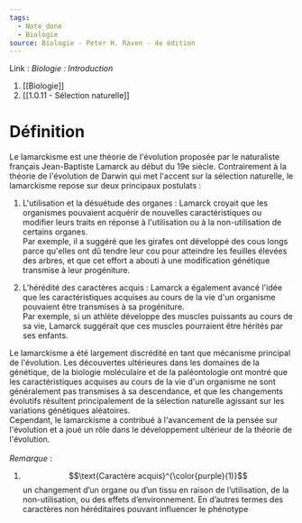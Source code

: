 ```yaml
---
tags:
  - Note_done
  - Biologie
source: Biologie - Peter H. Raven - 4e édition
---
```


Link :
_Biologie : Introduction_
1. [[Biologie]]
2. [[1.0.11 - Sélection naturelle]]

# Définition
Le lamarckisme est une théorie de l'évolution proposée par le naturaliste français Jean-Baptiste Lamarck au début du 19e siècle. Contrairement à la théorie de l'évolution de Darwin qui met l'accent sur la sélection naturelle, le lamarckisme repose sur deux principaux postulats :

1. L'utilisation et la désuétude des organes : Lamarck croyait que les organismes pouvaient acquérir de nouvelles caractéristiques ou modifier leurs traits en réponse à l'utilisation ou à la non-utilisation de certains organes. 
\
Par exemple, il a suggéré que les girafes ont développé des cous longs parce qu'elles ont dû tendre leur cou pour atteindre les feuilles élevées des arbres, et que cet effort a abouti à une modification génétique transmise à leur progéniture.
    
2. L'hérédité des caractères acquis : Lamarck a également avancé l'idée que les caractéristiques acquises au cours de la vie d'un organisme pouvaient être transmises à sa progéniture. 
\
Par exemple, si un athlète développe des muscles puissants au cours de sa vie, Lamarck suggérait que ces muscles pourraient être hérités par ses enfants.
    

Le lamarckisme a été largement discrédité en tant que mécanisme principal de l'évolution. Les découvertes ultérieures dans les domaines de la génétique, de la biologie moléculaire et de la paléontologie ont montré que les caractéristiques acquises au cours de la vie d'un organisme ne sont généralement pas transmises à sa descendance, et que les changements évolutifs résultent principalement de la sélection naturelle agissant sur les variations génétiques aléatoires. 
\
Cependant, le lamarckisme a contribué à l'avancement de la pensée sur l'évolution et a joué un rôle dans le développement ultérieur de la théorie de l'évolution.
\
\
_Remarque_ :
1. $$\text{Caractère acquis}^{\color{purple}(1)}$$  un changement d’un organe ou d’un tissu en raison de l’utilisation, de la non-utilisation, ou des effets d’environnement. En d’autres termes des caractères non héréditaires pouvant influencer le phénotype